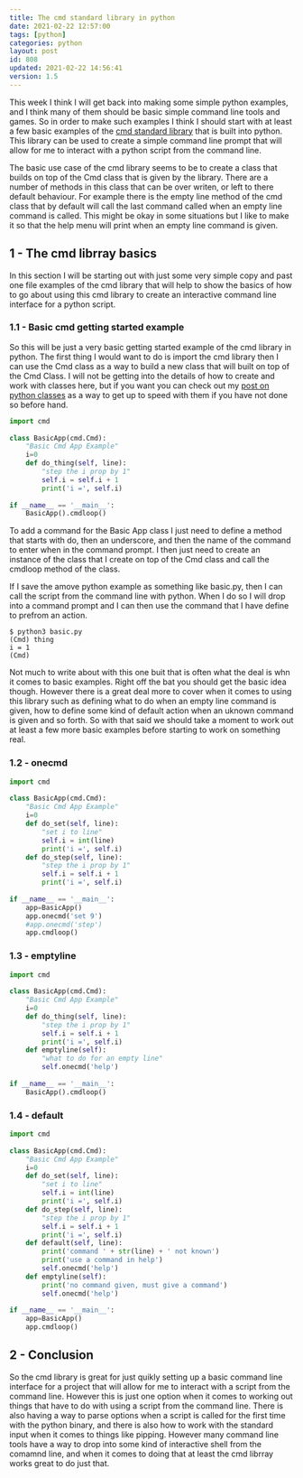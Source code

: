 ```yaml
---
title: The cmd standard library in python
date: 2021-02-22 12:57:00
tags: [python]
categories: python
layout: post
id: 808
updated: 2021-02-22 14:56:41
version: 1.5
---
```


This week I think I will get back into making some simple python examples, and I think many of them should be basic simple command line tools and games. So in order to make such examples I think I should start with at least a few basic examples of the [cmd standard library](https://docs.python.org/3.7/library/cmd.html) that is built into python. This library can be used to create a simple command line prompt that will allow for me to interact with a python script from the command line.

The basic use case of the cmd library seems to be to create a class that builds on top of the Cmd class that is given by the library. There are a number of methods in this class that can be over writen, or left to there default behaviour. For example there is the empty line method of the cmd class that by default will call the last command called when an empty line command is called. This might be okay in some situations but I like to make it so that the help menu will print when an empty line command is given.

<!-- more -->

## 1 - The cmd librray basics

In this section I will be starting out with just some very simple copy and past one file examples of the cmd library that will help to show the basics of how to go about using this cmd library to create an interactive command line interface for a python script.

### 1.1 - Basic cmd getting started example

So this will be just a very basic getting started example of the cmd library in python. The first thing I would want to do is import the cmd library then I can use the Cmd class as a way to build a new class that will built on top of the Cmd Class. I will not be getting into the details of how to create and work with classes here, but if you want you can check out my [post on python classes](/2020/12/30/python-class/) as a way to get up to speed with them if you have not done so before hand.

```python
import cmd
 
class BasicApp(cmd.Cmd):
    "Basic Cmd App Example"
    i=0
    def do_thing(self, line):
        "step the i prop by 1"
        self.i = self.i + 1
        print('i =', self.i)
 
if __name__ == '__main__':
    BasicApp().cmdloop()
```

To add a command for the Basic App class I just need to define a method that starts with do, then an underscore, and then the name of the command to enter when in the command prompt. I then just need to create an instance of the class that I create on top of the Cmd class and call the cmdloop method of the class.

If I save the amove python example as something like basic.py, then I can call the script from the command line with python. When I do so I will drop into a command prompt and I can then use the command that I have define to prefrom an action.

```
$ python3 basic.py
(Cmd) thing
i = 1
(Cmd) 
```

Not much to write about with this one buit that is often what the deal is whn it comes to basic examples. Right off the bat you should get the basic idea though. However there is a great deal more to cover when it comes to using this library such as defining what to do when an empty line command is given, how to define some kind of default action when an uknown command is given and so forth. So with that said we should take a moment to work out at least a few more basic examples before starting to work on something real.

### 1.2 - onecmd

```python
import cmd
 
class BasicApp(cmd.Cmd):
    "Basic Cmd App Example"
    i=0
    def do_set(self, line):
        "set i to line"
        self.i = int(line)
        print('i =', self.i)
    def do_step(self, line):
        "step the i prop by 1"
        self.i = self.i + 1
        print('i =', self.i)
 
if __name__ == '__main__':
    app=BasicApp()
    app.onecmd('set 9')
    #app.onecmd('step')
    app.cmdloop()
```

### 1.3 - emptyline

```python
import cmd
 
class BasicApp(cmd.Cmd):
    "Basic Cmd App Example"
    i=0
    def do_thing(self, line):
        "step the i prop by 1"
        self.i = self.i + 1
        print('i =', self.i)
    def emptyline(self):
        "what to do for an empty line"
        self.onecmd('help')
 
if __name__ == '__main__':
    BasicApp().cmdloop()
```

### 1.4 - default

```python
import cmd
 
class BasicApp(cmd.Cmd):
    "Basic Cmd App Example"
    i=0
    def do_set(self, line):
        "set i to line"
        self.i = int(line)
        print('i =', self.i)
    def do_step(self, line):
        "step the i prop by 1"
        self.i = self.i + 1
        print('i =', self.i)
    def default(self, line):
        print('command ' + str(line) + ' not known')
        print('use a command in help')
        self.onecmd('help')
    def emptyline(self):
        print('no command given, must give a command')
        self.onecmd('help')
 
if __name__ == '__main__':
    app=BasicApp()
    app.cmdloop()
```

## 2 - Conclusion

So the cmd library is great for just quikly setting up a basic command line interface for a project that will allow for me to interact with a script from the command line. However this is just one option when it comes to working out things that have to do with using a script from the command line. There is also having a way to parse options when a script is called for the first time with the python binary, and there is also how to work with the standard input when it comes to things like pipping. However many command line tools have a way to drop into some kind of interactive shell from the comamnd line, and when it comes to doing that at least the cmd librray works great to do just that.
